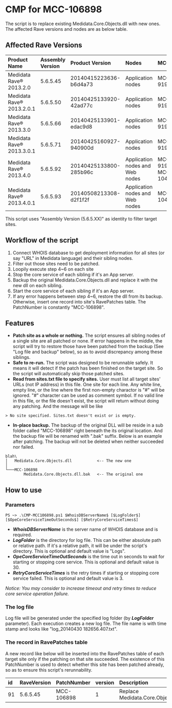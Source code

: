 # CMP for MCC-106898
The script is to replace existing Medidata.Core.Objects.dll with new ones. The affected Rave versions and nodes are as below table.

## Affected Rave Versions
|Product Name |Assembly Version |Product Version |Nodes| MCC |
|:---------------------------|:--------------------|:---------------------------|:----------|:----------|
|Medidata Rave® 2013.2.0	|5.6.5.45 | 20140415223636-b6d4a73 |Application nodes|MCC-91927|
|Medidata Rave® 2013.2.0.1	|5.6.5.50 | 20140425133920-42ad77c |Application nodes|MCC-91927|
|Medidata Rave® 2013.3.0	|5.6.5.66 | 20140425133901-edac9d8 |Application nodes|MCC-91927|
|Medidata Rave® 2013.3.0.1	|5.6.5.71 | 20140425160927-940900d |Application nodes|MCC-91927|
|Medidata Rave® 2013.4.0	|5.6.5.92 | 20140425133800-285b96c |Application nodes and Web nodes|MCC-91927 MCC-104473|
|Medidata Rave® 2013.4.0.1	|5.6.5.93 | 20140508213308-d2f1f2f |Application nodes and Web nodes|MCC-104473|

This script uses "Assembly Version (5.6.5.XX)" as identity to filter target sites.

## Workflow of the script
1. Connect WHOIS database to get deployment information for all sites (or say "URL" in Medidata language) and their sibling nodes.
2. Filter out those sites need to be patched.
3. Loopily execute step 4~6 on each site
4.    Stop the core service of each sibling if it's an App server.
5.    Backup the original Medidata.Core.Objects.dll and replace it with the new dll on each sibling.
6.    Start the core service of each sibling if it's an App server.
7.    If any error happens between step 4~6, restore the dll from its backup. Otherwise, insert one record into site's RavePatches table. The PatchNumber is constantly "MCC-106898".

## Features

- **Patch site as a whole or nothing.**
The script ensures all sibling nodes of a single site are all patched or none. If error happens in the middle, the script will try to restore those have been patched from the backup (See "Log file and backup" below), so as to avoid discrepancy among these siblings.
- **Safe to re-run.** The script was designed to be rerunnable safely. It means it will detect if the patch has been finished on the target site. So the script will automatically skip those patched sites.
- **Read from sites.txt file to specify sites.** User must list all target sites' URLs (not IP address) in this file. One site for each line. Any white line, empty line, or the line where the first non-empty charactor is "#" will be ignored. "#" character can be used as comment symbol. If no valid line in this file, or the file doesn't exist, the script will return without doing any patching. And the message will be like
```
> No site specified. Sites.txt doesn't exist or is empty.
```
- **In-place backup.** The backup of the original DLL will be reside in a sub folder called "MCC-106898" right beneath the its original location. And the backup file will be renamed with ".bak" suffix. Below is an example after patching. The backup will not be deleted when neither succeeded nor failed.
```
blah\
│   Medidata.Core.Objects.dll           <-- The new one
│
└───MCC-106898
        Medidata.Core.Objects.dll.bak   <-- The original one
```

## How to use

### Parameters
```
PS ~> .\CMP-MCC106898.ps1 $WhoisDBServerName$ [$LogFolder$] [$OpeCoreServiceTimeOutSeconds$] [$RetryCoreServiceTimes$]
```

- **$WhoisDBServerName$** is the server name of WHOIS database and is required.
- **$LogFolder$** is the directory for log file. This can be either absolute path or relative path. If it's a relative path, it will be under the script's directory. This is optional and default value is "Logs".
- **$OpeCoreServiceTimeOutSeconds$** is the time out in seconds to wait for starting or stopping core service. This is optional and default value is 30.
- **$RetryCoreServiceTimes$** is the retry times if starting or stopping core service failed. This is optional and default value is 3.

*Notice: You may consider to increase timeout and retry times to reduce core service operation failure.*


### The log file
Log file will be generated under the specified log folder (by **$LogFolder$** parameter). Each execution creates a new log file. The file name is with time stamp and looks like "log_20140430 182656.407.txt". 


### The record in RavePatches table
A new record like below will be inserted into the RavePatches table of each target site only if the patching on that site succeeded. The existence of this PatchNumber is used to detect whether this site has been patched already, so as to ensure this script's rerunnability.

| id|	RaveVersion	|PatchNumber	|version	|Description	|DateApplied	|AppliedBy	|AppliedFrom	|Active	|AppServers	|WebServers	|Viewers	|BatchUploader	|NonSqlRun|
|:---|:----------	|:-----------	|:-------	|:------------	|:------------	|-------	|-----------	|----	|--------	|-------	|-------	|-------	|-------|
| 91|	5.6.5.45	|MCC-106898	|1	|Replace Medidata.Core.Objects.dll	|2014-05-01 15:14:59.537|NULL|	NULL	|1	|NULL	|NULL|	NULL|	NULL|	NULL|
